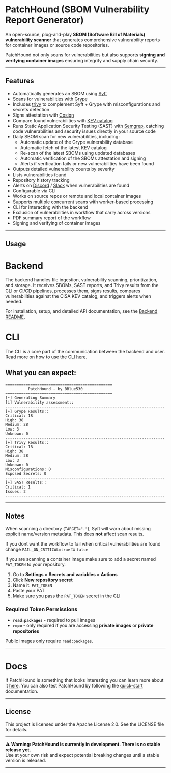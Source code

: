 # PatchHound (SBOM Vulnerability Report Generator)

An open-source, plug-and-play **SBOM (Software Bill of Materials) vulnerability scanner** that generates comprehensive vulnerability reports for container images or source code repositories. 

PatchHound not only scans for vulnerabilities but also supports **signing and verifying container images** ensuring integrity and supply chain security.

---

## Features

- Automatically generates an SBOM using [Syft](https://github.com/anchore/syft)
- Scans for vulnerabilities with [Grype](https://github.com/anchore/grype)
- Includes [trivy](https://github.com/aquasecurity/trivy) to complement Syft + Grype with misconfigurations and secrets detection
- Signs attestation with [Cosign](https://github.com/sigstore/cosign)
- Compare found vulnerabilities with [KEV catalog](https://www.cisa.gov/known-exploited-vulnerabilities-catalog)
- Runs Static Application Security Testing (SAST) with [Semgrep](https://github.com/semgrep/semgrep), catching code vulnerabilities and security issues directly in your source code
- Daily SBOM scan for new vulnerabilities, including:
   - Automatic update of the Grype vulnerability database
   - Automatic fetch of the latest KEV catalog
   - Re-scan of the latest SBOMs using updated databases
   - Automatic verification of the SBOMs attestation and signing
   - Alerts if verification fails or new vulnerabilities have been found
- Outputs detailed vulnerability counts by severity
- Lists vulnerabilities found
- Repository history tracking
- Alerts on [Discord](https://discord.com/) / [Slack](https://slack.com/) when vulnerabilities are found
- Configurable via CLI
- Works on source repos or remote and local container images
- Supports multiple concurrent scans with worker-based processing
- CLI for interacting with the backend
- Exclusion of vulnerabilities in workflow that carry across versions
- PDF summary report of the workflow
- Signing and verifying of container images

---

## Usage

# Backend

The backend handles file ingestion, vulnerability scanning, prioritization, and storage.
It receives SBOMs, SAST reports, and Trivy results from the CLI or CI/CD pipelines, processes them, signs results, compares vulnerabilities against the CISA KEV catalog, and triggers alerts when needed.

For installation, setup, and detailed API documentation, see the [Backend README](https://github.com/BBlue530/PatchHound/blob/master/docs/backend.md#backend-patchhound).

# CLI
The CLI is a core part of the communication between the backend and user. Read more on how to use the CLI [here](https://github.com/BBlue530/PatchHound/blob/master/docs/cli-commands.md#cli-patchhound).

## What you can expect:
```
===============================================
          PatchHound - by BBlue530
===============================================
[~] Generating Summary
[i] Vulnerability assessment::
----------------------------------------------------------------------
[+] Grype Results::
Critical: 18
High: 38
Medium: 28
Low: 3
Unknown: 0
----------------------------------------------------------------------
[+] Trivy Results::
Critical: 18
High: 38
Medium: 28
Low: 3
Unknown: 0
Misconfigurations: 0
Exposed Secrets: 0
----------------------------------------------------------------------
[+] SAST Results::
Critical: 1
Issues: 2
----------------------------------------------------------------------
```

---

## Notes

When scanning a directory (`TARGET="."`), Syft will warn about missing explicit name/version metadata. This does **not** affect scan results.

If you dont want the workflow to fail when critical vulnerabilities are found change `FAIL_ON_CRITICAL=true` to `false`

If you are scanning a container image make sure to add a secret named `PAT_TOKEN` to your repository.

1. Go to **Settings > Secrets and variables > Actions**
2. Click **New repository secret**
3. Name it: `PAT_TOKEN`
4. Paste your PAT
5. Make sure you pass the `PAT_TOKEN` secret in the [CLI](https://github.com/BBlue530/PatchHound/blob/master/docs/cli-commands.md#scan)

### Required Token Permissions

- **`read:packages`** - required to pull images
- **`repo`** - only required if you are accessing **private images** or **private repositories**

Public images only require `read:packages`.

---

# Docs
If PatchHound is something that looks interesting you can learn more about it [here](https://github.com/BBlue530/PatchHound/tree/master/docs).
You can also test PatchHound by following the [quick-start](https://github.com/BBlue530/PatchHound/blob/master/docs/quick-start.md) documentation.

---

## License

This project is licensed under the Apache License 2.0. See the LICENSE file for details.

---

⚠️ **Warning: PatchHound is currently in development. There is no stable release yet.**  
Use at your own risk and expect potential breaking changes until a stable version is released.

---
